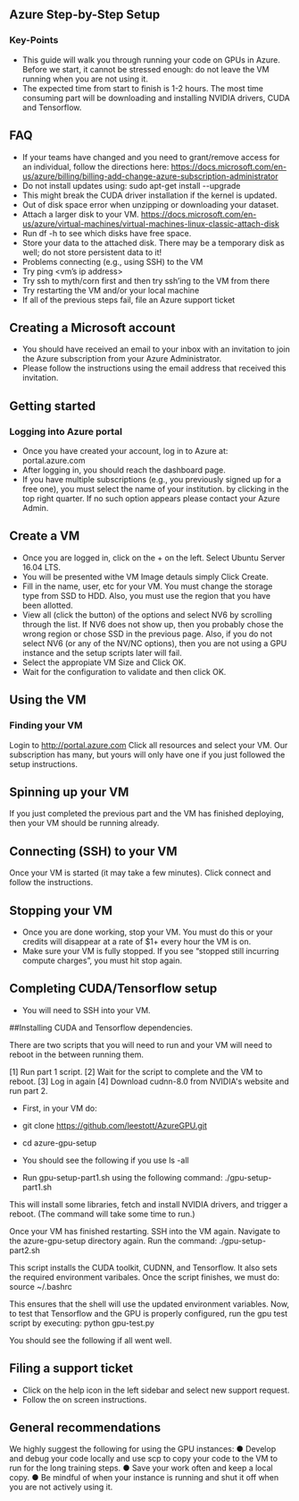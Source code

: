 ## Azure Step-by-Step Setup
### Key-Points

- This guide will walk you through running your code on GPUs in Azure.
Before we start, it cannot be stressed enough: do not leave the VM running when you are not using it.
- The expected time from start to finish is 1-2 hours. The most time consuming part will be downloading and installing NVIDIA drivers, CUDA and Tensorflow.

## FAQ
- If your teams have changed and you need to grant/remove access for an individual, follow the directions here: https://docs.microsoft.com/en-us/azure/billing/billing-add-change-azure-subscription-administrator
- Do not install updates using: sudo apt-get install --upgrade
- This might break the CUDA driver installation if the kernel is updated.
- Out of disk space error when unzipping or downloading your dataset. 
- Attach a larger disk to your VM. https://docs.microsoft.com/en-us/azure/virtual-machines/virtual-machines-linux-classic-attach-disk
- Run df -h to see which disks have free space. 
- Store your data to the attached disk. There may be a temporary disk as well; do not store persistent data to it!
- Problems connecting (e.g., using SSH) to the VM
- Try ping <vm’s ip address>
- Try ssh to myth/corn first and then try ssh’ing to the VM from there
- Try restarting the VM and/or your local machine
- If all of the previous steps fail, file an Azure support ticket

## Creating a Microsoft account
- You should have received an email to your inbox with an invitation to join the Azure subscription from your Azure Administrator. 
- Please follow the instructions using the email address that received this invitation.
 
## Getting started
### Logging into Azure portal
- Once you have created your account, log in to Azure at: portal.azure.com
- After logging in, you should reach the dashboard page.
- If you have multiple subscriptions (e.g., you previously signed up for a free one), you must select the name of your institution. by clicking in the top right quarter. If no such option appears please contact your Azure Admin. 
 

## Create a VM
- Once you are logged in, click on the + on the left. Select Ubuntu Server 16.04 LTS.
- You will be presented withe VM Image detauls simply Click Create.
- Fill in the name, user, etc for your VM. You must change the storage type from SSD to HDD. Also, you must use the region that you have been allotted. 
- View all (click the button) of the options and select NV6 by scrolling through the list. If NV6 does not show up, then you probably chose the wrong region or chose SSD in the previous page. Also, if you do not select NV6 (or any of the NV/NC options), then you are not using a GPU instance and the setup scripts later will fail.
- Select the appropiate VM Size and Click OK.
- Wait for the configuration to validate and then click OK.
 

## Using the VM
### Finding your VM
Login to http://portal.azure.com Click all resources and select your VM. Our subscription has many, but yours will only have one if you just followed the setup instructions.
 
 
## Spinning up your VM
If you just completed the previous part and the VM has finished deploying, then your VM should be running already. 
 

## Connecting (SSH) to your VM
Once your VM is started (it may take a few minutes). Click connect and follow the instructions.
 
## Stopping your VM
- Once you are done working, stop your VM. You must do this or your credits will disappear at a rate of $1+ every hour the VM is on.
- Make sure your VM is fully stopped. If you see “stopped still incurring compute charges”, you must hit stop again.
 
## Completing CUDA/Tensorflow setup
- You will need to SSH into your VM. 

##Installing CUDA and Tensorflow dependencies. 

There are two scripts that you will need to run and your VM will need to reboot in the between running them.

[1] Run part 1 script.
[2] Wait for the script to complete and the VM to reboot.
[3] Log in again
[4] Download cudnn-8.0 from NVIDIA's website and run part 2.

- First, in your VM do:
- git clone https://github.com/leestott/AzureGPU.git
- cd azure-gpu-setup

- You should see the following if you use ls -all
 
- Run gpu-setup-part1.sh using the following command:
	./gpu-setup-part1.sh

This will install some libraries, fetch and install NVIDIA drivers, and trigger a reboot. (The command will take some time to run.)

Once your VM has finished restarting. SSH into the VM again. Navigate to the azure-gpu-setup directory again. Run the command:
	./gpu-setup-part2.sh

This script installs the CUDA toolkit, CUDNN, and Tensorflow. It also sets the required environment varibales. Once the script finishes, we must do:
	source ~/.bashrc

This ensures that the shell will use the updated environment variables. Now, to test that Tensorflow and the GPU is properly configured, run the gpu test script by executing:
	python gpu-test.py

You should see the following if all went well.
 

## Filing a support ticket
- Click on the help icon in the left sidebar and select new support request.
- Follow the on screen instructions.
 

## General recommendations
We highly suggest the following for using the GPU instances:
●	Develop and debug your code locally and use scp to copy your code to the VM to run for the long training steps.
●	Save your work often and keep a local copy.
●	Be mindful of when your instance is running and shut it off when you are not actively using it.


